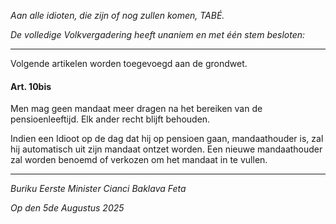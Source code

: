 _Aan alle idioten, die zijn of nog zullen komen, TABÉ._

_De volledige Volkvergadering heeft unaniem en met één stem besloten:_

--------------------------
Volgende artikelen worden toegevoegd aan de grondwet.

#### Art. 10bis
Men mag geen mandaat meer dragen na het bereiken van de pensioenleeftijd. Elk ander recht blijft behouden.

Indien een Idioot op de dag dat hij op pensioen gaan, mandaathouder is, zal hij automatisch uit zijn mandaat ontzet worden. Een nieuwe mandaathouder zal worden benoemd of verkozen om het mandaat in te vullen.

--------------------------

_Buriku Eerste Minister Cianci Baklava Feta_

_Op den 5de Augustus 2025_
